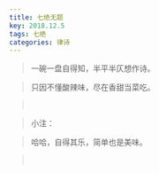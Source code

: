 ```yaml
---
title: 七绝无题
key: 2018.12.5
tags: 七绝
categories: 律诗
---
```


<blockquote class="blockquote-center">一碗一盘自得知，半平半仄想作诗。
</blockquote>
<blockquote class="blockquote-center">只因不懂酸辣味，尽在香甜当菜吃。
</blockquote>
<blockquote class="blockquote-center"></br>
</blockquote>
<blockquote class="blockquote-center">小注：
</blockquote>
<blockquote class="blockquote-center">哈哈，自得其乐，简单也是美味。
</blockquote>
<blockquote class="blockquote-center"></br>
</blockquote>
